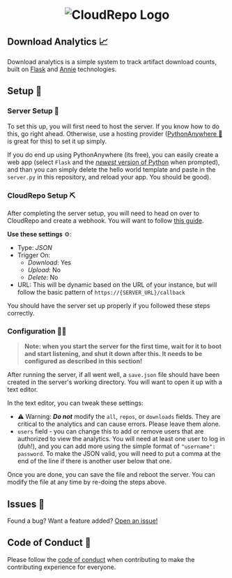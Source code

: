 <h1 align="center">
  <img src="https://cloudrepo.io/assets/img/logo/square/CloudRepo-Square-Brand-Blue.png" alt="CloudRepo Logo">
</h1>

## Download Analytics :chart_with_upwards_trend:

Download analytics is a simple system to track artifact download counts, built on [Flask](https://palletsprojects.com/p/flask/) and [Annie](https://github.com/annieapp/annie) technologies.

## Setup :wrench:

### Server Setup :hammer:

To set this up, you will first need to host the server. If you know how to do this, go right ahead.  Otherwise, use a hosting provider ([PythonAnywhere :link:](https://pythonanywhere.com) is great for this) to set it up simply.

If you do end up using PythonAnywhere (its free), you can easily create a web app (select `Flask` and the [*newest* version of Python](https://www.python.org/downloads/) when prompted), and than you can simply delete the hello world template and paste in the `server.py` in this repository, and reload your app. You should be good).

### CloudRepo Setup :pick:

After completing the server setup, you will need to head on over to CloudRepo and create a webhook.  You will want to follow [this guide](https://www.cloudrepo.io/docs/webhooks.html#creating-a-cloudrepo-webhook).

**Use these settings** :gear::

* Type: *JSON*
* Trigger On:
  * *Download*: Yes
  * *Upload*: No
  * *Delete*: No
* URL: This will be dynamic based on the URL of your instance, but will follow the basic pattern of `https://{SERVER_URL}/callback`

You should have the server set up properly if you followed these steps correctly.

### Configuration :woman_mechanic:

> **Note: when you start the server for the first time, wait for it to boot and start listening, and shut it down after this. It needs to be configured as described in this section!**

After running the server, if all went well, a `save.json` file should have been created in the server's working directory. You will want to open it up with a text editor.

In the text editor, you can tweak these settings:

* :warning: Warning: ***Do not*** modify the `all`, `repos`, or `downloads` fields. They are critical to the analytics and can cause errors. Please leave them alone.
* `users` field - you can change this to add or remove users that are authorized to view the analytics. You will need at least one user to log in (duh!), and you can add more using the simple format of `"username": password`. To make the JSON valid, you will need to put a comma at the end of the line if there is another user below that one.

Once you are done, you can save the file and reboot the server.
You can modify the file at any time by re-doing the steps above.

## Issues :rotating_light:

Found a bug? Want a feature added? [Open an issue!](https://github.com/CloudRepoOSS/download-analytics/issues)

## Code of Conduct :page_with_curl:

Please follow the [code of conduct](https://cloudrepooss.github.io/download-analytics/CODE_OF_CONDUCT) when contributing to make the contributing experience for everyone.
